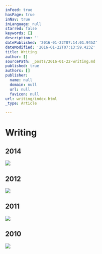 ```yaml
---
inFeed: true
hasPage: true
inNav: true
inLanguage: null
starred: false
keywords: []
description: ''
datePublished: '2016-01-22T07:14:01.945Z'
dateModified: '2016-01-22T07:13:59.423Z'
title: Writing
author: []
sourcePath: _posts/2016-01-22-writing.md
published: true
authors: []
publisher:
  name: null
  domain: null
  url: null
  favicon: null
url: writing/index.html
_type: Article

---
```

# Writing

## 2014
![](https://s3-us-west-2.amazonaws.com/the-grid-img/p/611f86c7647f601b0c06fc3482fbdcf454bfc179.png)

## 2012
![](https://the-grid-user-content.s3-us-west-2.amazonaws.com/a8adbd08-d0e1-4c90-be78-758551e8ee84.jpg)

## 2011
![](https://the-grid-user-content.s3-us-west-2.amazonaws.com/d8b4a0e2-9d4b-4c7d-a0aa-a6ab9f9466f9.jpg)

## 2010
![](https://the-grid-user-content.s3-us-west-2.amazonaws.com/26dd3349-7fb2-4fa2-a53e-d4d0f8e0b5f7.jpg)